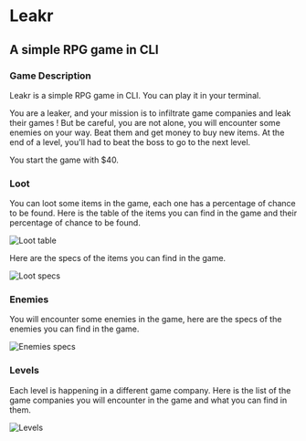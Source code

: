 # Leakr
## A simple RPG game in CLI

### Game Description
Leakr is a simple RPG game in CLI. You can play it in your terminal.

You are a leaker, and your mission is to infiltrate game companies and leak their games !
But be careful, you are not alone, you will encounter some enemies on your way.
Beat them and get money to buy new items.
At the end of a level, you'll had to beat the boss to go to the next level.

You start the game with $40.

### Loot
You can loot some items in the game, each one has a percentage of chance to be found.
Here is the table of the items you can find in the game and their percentage of chance to be found.

![Loot table](http://image.noelshack.com/fichiers/2022/39/1/1664179558-capture-d-ecran-2022-09-26-100520.png)

Here are the specs of the items you can find in the game.

![Loot specs](http://image.noelshack.com/fichiers/2022/39/1/1664179628-capture-d-ecran-2022-09-26-100702.png)

### Enemies
You will encounter some enemies in the game, here are the specs of the enemies you can find in the game.

![Enemies specs](http://image.noelshack.com/fichiers/2022/39/1/1664179708-capture-d-ecran-2022-09-26-100818.png)

### Levels

Each level is happening in a different game company.
Here is the list of the game companies you will encounter in the game and what you can find in them.

![Levels](http://image.noelshack.com/fichiers/2022/39/1/1664179793-capture-d-ecran-2022-09-26-100947.png)